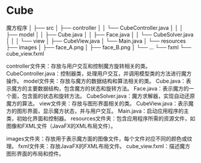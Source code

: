 # Cube


魔方程序
│
├── src
│   ├── controller
│   │   └── CubeController.java
│   │
│   ├── model
│   │   ├── Cube.java
│   │   ├── Face.java
│   │   └── CubeSolver.java
│   │
│   └── view
│       ├── CubeView.java
│       └── Main.java
│
└── resources
    ├── images
    │   ├── face_A.png
    │   ├── face_B.png
    │   └── ...
    └── fxml
        └── cube_view.fxml


controller文件夹：存放与用户交互和控制魔方旋转相关的类。
CubeController.java：控制器类，处理用户交互，并调用模型类的方法进行魔方操作。
model文件夹：存放与魔方的数据结构和算法相关的类。
Cube.java：表示魔方的主要数据结构，包含魔方的状态和旋转方法。
Face.java：表示魔方的一个面，包含面的状态和旋转方法。
CubeSolver.java：魔方求解器，实现自动还原魔方的算法。
view文件夹：存放与图形界面相关的类。
CubeView.java：表示魔方的图形界面，显示魔方状态，并与用户交互。
Main.java：启动应用程序的主类，初始化界面和控制器。
resources文件夹：包含应用程序所需的资源文件，如图像和FXML文件（JavaFX的XML布局文件）。

images文件夹：存放用于表示魔方面的图像文件，每个文件对应不同的颜色或纹理。
fxml文件夹：存放JavaFX的FXML布局文件。
cube_view.fxml：描述魔方图形界面的布局和控件。
